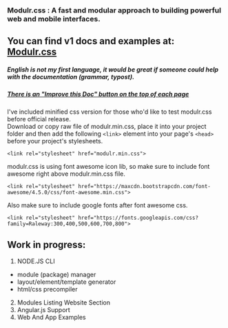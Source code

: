 
### Modulr.css : A fast and modular approach to building powerful web and mobile interfaces.
You can find v1 docs and examples at: [Modulr.css](https://decorator.io/modulr/) 
---

##### English is not my first language, it would be great if someone could help with the documentation (grammar, typost).
##### [There is an "Improve this Doc" button on the top of each page](https://decorator.io/modulr/docs/color)  

I've included minified css version for those who'd like to test modulr.css before official release.</br>
Download or copy raw file of modulr.min.css, place it into your project folder and then
add the following ```<link>``` element into your page's ```<head>``` before your project's stylesheets. </br>
```
<link rel="stylesheet" href="modulr.min.css">
```

modulr.css is using font awesome icon lib, so make sure to include font awesome right above modulr.min.css file.

```
<link rel="stylesheet" href="https://maxcdn.bootstrapcdn.com/font-awesome/4.5.0/css/font-awesome.min.css">
```

Also make sure to include google fonts after font awesome css.

```
<link rel="stylesheet" href="https://fonts.googleapis.com/css?family=Raleway:300,400,500,600,700,800">
```

Work in progress:
---
1. NODE.JS CLI
 * module (package) manager
 * layout/element/template generator
 * html/css precompiler
2. Modules Listing Website Section
3. Angular.js Support
4. Web And App Examples
